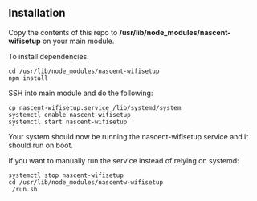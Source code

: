 ## Installation
Copy the contents of this repo to **/usr/lib/node_modules/nascent-wifisetup** on your main module.

To install dependencies:
```
cd /usr/lib/node_modules/nascent-wifisetup
npm install
```

SSH into main module and do the following:
```
cp nascent-wifisetup.service /lib/systemd/system
systemctl enable nascent-wifisetup
systemctl start nascent-wifisetup
```

Your system should now be running the nascent-wifisetup service and it should run on boot.

If you want to manually run the service instead of relying on systemd:
```
systemctl stop nascent-wifisetup
cd /usr/lib/node_modules/nascentw-wifisetup
./run.sh
```


